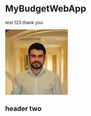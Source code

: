 # MyBudgetWebApp


test 123 thank you

<img src="docs/assets/images/rcm_picture.jpeg" alt="Image description" width="200" height="210">

<h2> header two </2>
